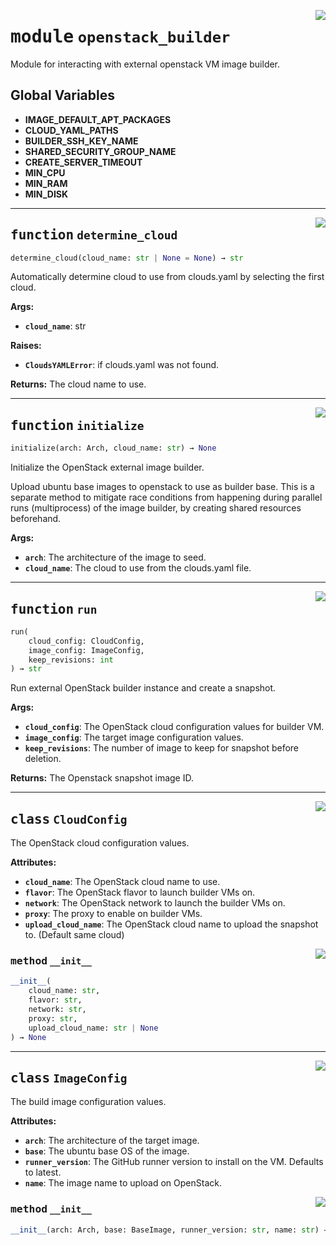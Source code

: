 <!-- markdownlint-disable -->

<a href="../src/github_runner_image_builder/openstack_builder.py#L0"><img align="right" style="float:right;" src="https://img.shields.io/badge/-source-cccccc?style=flat-square"></a>

# <kbd>module</kbd> `openstack_builder`
Module for interacting with external openstack VM image builder. 

**Global Variables**
---------------
- **IMAGE_DEFAULT_APT_PACKAGES**
- **CLOUD_YAML_PATHS**
- **BUILDER_SSH_KEY_NAME**
- **SHARED_SECURITY_GROUP_NAME**
- **CREATE_SERVER_TIMEOUT**
- **MIN_CPU**
- **MIN_RAM**
- **MIN_DISK**

---

<a href="../src/github_runner_image_builder/openstack_builder.py#L57"><img align="right" style="float:right;" src="https://img.shields.io/badge/-source-cccccc?style=flat-square"></a>

## <kbd>function</kbd> `determine_cloud`

```python
determine_cloud(cloud_name: str | None = None) → str
```

Automatically determine cloud to use from clouds.yaml by selecting the first cloud. 



**Args:**
 
 - <b>`cloud_name`</b>:  str 



**Raises:**
 
 - <b>`CloudsYAMLError`</b>:  if clouds.yaml was not found. 



**Returns:**
 The cloud name to use. 


---

<a href="../src/github_runner_image_builder/openstack_builder.py#L90"><img align="right" style="float:right;" src="https://img.shields.io/badge/-source-cccccc?style=flat-square"></a>

## <kbd>function</kbd> `initialize`

```python
initialize(arch: Arch, cloud_name: str) → None
```

Initialize the OpenStack external image builder. 

Upload ubuntu base images to openstack to use as builder base. This is a separate method to mitigate race conditions from happening during parallel runs (multiprocess) of the image builder, by creating shared resources beforehand. 



**Args:**
 
 - <b>`arch`</b>:  The architecture of the image to seed. 
 - <b>`cloud_name`</b>:  The cloud to use from the clouds.yaml file. 


---

<a href="../src/github_runner_image_builder/openstack_builder.py#L227"><img align="right" style="float:right;" src="https://img.shields.io/badge/-source-cccccc?style=flat-square"></a>

## <kbd>function</kbd> `run`

```python
run(
    cloud_config: CloudConfig,
    image_config: ImageConfig,
    keep_revisions: int
) → str
```

Run external OpenStack builder instance and create a snapshot. 



**Args:**
 
 - <b>`cloud_config`</b>:  The OpenStack cloud configuration values for builder VM. 
 - <b>`image_config`</b>:  The target image configuration values. 
 - <b>`keep_revisions`</b>:  The number of image to keep for snapshot before deletion. 



**Returns:**
 The Openstack snapshot image ID. 


---

<a href="../src/github_runner_image_builder/openstack_builder.py#L191"><img align="right" style="float:right;" src="https://img.shields.io/badge/-source-cccccc?style=flat-square"></a>

## <kbd>class</kbd> `CloudConfig`
The OpenStack cloud configuration values. 



**Attributes:**
 
 - <b>`cloud_name`</b>:  The OpenStack cloud name to use. 
 - <b>`flavor`</b>:  The OpenStack flavor to launch builder VMs on. 
 - <b>`network`</b>:  The OpenStack network to launch the builder VMs on. 
 - <b>`proxy`</b>:  The proxy to enable on builder VMs. 
 - <b>`upload_cloud_name`</b>:  The OpenStack cloud name to upload the snapshot to. (Default same cloud) 

<a href="../<string>"><img align="right" style="float:right;" src="https://img.shields.io/badge/-source-cccccc?style=flat-square"></a>

### <kbd>method</kbd> `__init__`

```python
__init__(
    cloud_name: str,
    flavor: str,
    network: str,
    proxy: str,
    upload_cloud_name: str | None
) → None
```









---

<a href="../src/github_runner_image_builder/openstack_builder.py#L210"><img align="right" style="float:right;" src="https://img.shields.io/badge/-source-cccccc?style=flat-square"></a>

## <kbd>class</kbd> `ImageConfig`
The build image configuration values. 



**Attributes:**
 
 - <b>`arch`</b>:  The architecture of the target image. 
 - <b>`base`</b>:  The ubuntu base OS of the image. 
 - <b>`runner_version`</b>:  The GitHub runner version to install on the VM. Defaults to latest. 
 - <b>`name`</b>:  The image name to upload on OpenStack. 

<a href="../<string>"><img align="right" style="float:right;" src="https://img.shields.io/badge/-source-cccccc?style=flat-square"></a>

### <kbd>method</kbd> `__init__`

```python
__init__(arch: Arch, base: BaseImage, runner_version: str, name: str) → None
```









